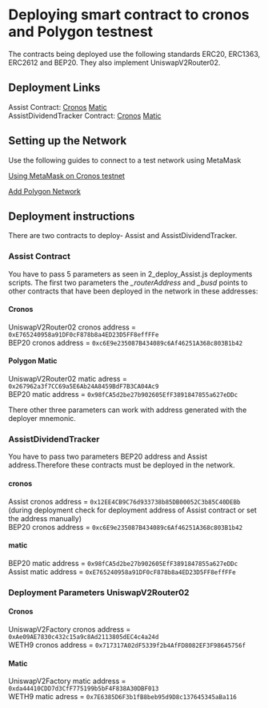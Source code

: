# Deploying smart contract to cronos and Polygon testnest
The contracts being deployed use the following standards ERC20, ERC1363, ERC2612 and BEP20. They also implement UniswapV2Router02.

## Deployment Links
Assist Contract: [Cronos](https://cronos.org/explorer/testnet3/address/0x12EE4CB9C76d933738b85DB00052C3b85C40DEBb/transactions)  [Matic
](https://mumbai.polygonscan.com/address/0xE765240958a91DF0cF878b8a4ED23D5FF8effFFe) <br>
AssistDividendTracker Contract: [Cronos](https://cronos.org/explorer/testnet3/address/0x5aDA2836d1aCc727a5d94883607009A2Ae8e3552/transactions)  [Matic](https://mumbai.polygonscan.com/address/0x14f341d6109493787c14e4f1a54818a7238bcaca)

## Setting up the Network

Use the following guides to connect to a test network using MetaMask

[Using MetaMask on Cronos testnet]( https://cronos.org/docs/getting-started/metamask.html#connecting-to-the-cronos-mainnet-beta)

[Add Polygon Network](https://docs.polygon.technology/docs/develop/metamask/config-polygon-on-metamask/)


## Deployment instructions

There are two contracts to deploy- Assist and AssistDividendTracker.<br>

### Assist Contract
You have to pass 5 parameters as seen in  2_deploy_Assist.js deployments scripts.
The first two parameters the  *_routerAddress* and *_busd* points to other contracts that have been deployed in the network in these addresses: <br>


#### Cronos <br>
UniswapV2Router02 cronos  address = `0xE765240958a91DF0cF878b8a4ED23D5FF8effFFe` <br>
BEP20 cronos address =  `0xc6E9e235087B434089c6Af46251A368c803B1b42`<br>

#### Polygon Matic
UniswapV2Router02 matic adress =  `0x267962a3f7CC69a5E6Ab24A8459BdF7B3CA04Ac9`<br>
BEP20 matic address = `0x98fCA5d2be27b902605EfF3891847855a627eDDc`

There other three parameters can work with address generated with the deployer mnemonic. 

### AssistDividendTracker
You have to pass two parameters BEP20 address and Assist address.Therefore these contracts must be deployed in the network. <br>

#### cronos
Assist cronos address = `0x12EE4CB9C76d933738b85DB00052C3b85C40DEBb` (during deployment check for deployment address of Assist contract or set the address manually) <br>
BEP20 cronos address =  `0xc6E9e235087B434089c6Af46251A368c803B1b42` <br>

#### matic
BEP20 matic address = `0x98fCA5d2be27b902605EfF3891847855a627eDDc`<br>
Assist matic address = `0xE765240958a91DF0cF878b8a4ED23D5FF8effFFe`<br>



### Deployment Parameters UniswapV2Router02 

#### Cronos <br>
 UniswapV2Factory cronos  address = `0xAe09AE7830c432c15a9c8Ad2113805dEC4c4a24d` <br>
 WETH9 cronos  address = `0x717317A02dF5339f2b4AfFD8082EF3F98645756f`<br>
 

#### Matic<br>
 UniswapV2Factory matic   address = `0xda44410CDD7d3CfF775199b5bF4F838A30DBF013` <br>
 WETH9 matic adress = `0x7E6385D6F3b1fB8beb95d9D8c137645345aBa116`
 


 
